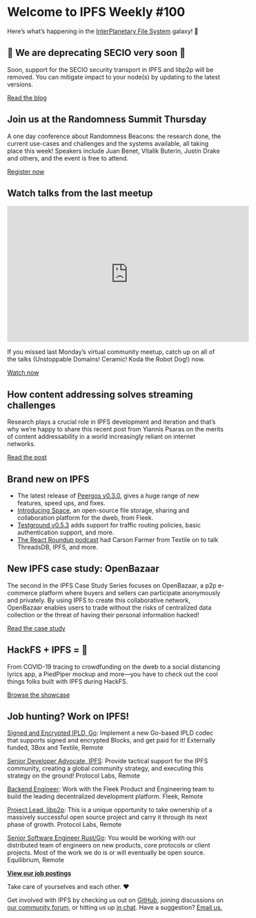 # Welcome to IPFS Weekly #100

Here’s what’s happening in the [InterPlanetary File System](https://ipfs.io/) galaxy! 🚀

## 🚨 We are deprecating SECIO very soon 🚨
Soon, support for the SECIO security transport in IPFS and libp2p will be removed. You can mitigate impact to your node(s) by updating to the latest versions. 

[Read the blog](https://blog.ipfs.io/2020-08-07-deprecating-secio/)

## Join us at the Randomness Summit Thursday
A one day conference about Randomness Beacons: the research done, the current use-cases and challenges and the systems available, all taking place this week! Speakers include Juan Benet, Vitalik Buterin, Justin Drake and others, and the event is free to attend. 

[Register now](https://randomness2020.com/)

## Watch talks from the last meetup

<iframe width="560" height="315" src="https://www.youtube.com/embed/2Al81DPnhgI" frameborder="0" allow="accelerometer; autoplay; encrypted-media; gyroscope; picture-in-picture" allowfullscreen></iframe>

If you missed last Monday’s virtual community meetup, catch up on all of the talks (Unstoppable Domains! Ceramic! Koda the Robot Dog!) now.

[Watch now](https://www.youtube.com/watch?v=mBFYKesErvI&list=PLuhRWgmPaHtToVYaDkd6ZTwB2Lo30s1vB&index=11&t=0s)

## How content addressing solves streaming challenges 
Research plays a crucial role in IPFS development and iteration and that’s why we’re happy to share this recent post from Yiannis Psaras on the merits of content addressability in a world increasingly reliant on internet networks.

[Read the post](https://research.protocol.ai/blog/2020/how-content-addressing-can-solve-streaming-challenges-as-networks-are-overloaded/)

## Brand new on IPFS
* The latest release of [Peergos v0.3.0](https://peergos.org/posts/release-v0.3.0), gives a huge range of new features, speed ups, and fixes. 
* [Introducing Space](https://blog.space.storage/posts/Introducing-Space), an open-source file storage, sharing and collaboration platform for the dweb, from Fleek.
* [Testground v0.5.3](https://github.com/testground/testground/releases/tag/v0.5.3) adds support for traffic routing policies, basic authentication support, and more.
* [The React Roundup podcast](https://devchat.tv/react-round-up/rru-114-decentralized-react-threadsdb-ipfs-filecoin-with-carson-farmer/) had Carson Farmer from Textile on to talk ThreadsDB, IPFS, and more.

## New IPFS case study: OpenBazaar
The second in the IPFS Case Study Series focuses on OpenBazaar, a p2p e-commerce platform where buyers and sellers can participate anonymously and privately. By using IPFS to create this collaborative network, OpenBazaar enables users to trade without the risks of centralized data collection or the threat of having their personal information hacked!

[Read the case study](https://docs.ipfs.io/concepts/case-study-openbazaar/#overview)

## HackFS + IPFS = 🤯
From COVID-19 tracing to crowdfunding on the dweb to a social distancing lyrics app, a PiedPiper mockup and more—you have to check out the cool things folks built with IPFS during HackFS.

[Browse the showcase](https://hack.ethglobal.co/hackfs/showcase)

## Job hunting? Work on IPFS!

[Signed and Encrypted IPLD, Go](https://www.notion.so/Signed-and-Encrypted-data-in-IPFS-e1593e90b56e44c38e165109999782ce): Implement a new Go-based IPLD codec that supports signed and encrypted Blocks, and get paid for it! Externally funded, 3Box and Textile, Remote

[Senior Developer Advocate, IPFS](https://jobs.lever.co/protocol/71c4a9b9-af90-4ce9-9dba-8b72507997bf): Provide tactical support for the IPFS community, creating a global community strategy, and executing this strategy on the ground! Protocol Labs, Remote

[Backend Engineer](https://cryptojobslist.com/jobs/backend-engineer-at-fleek-remote): Work with the Fleek Product and Engineering team to build the leading decentralized development platform. Fleek, Remote

[Project Lead, libp2p](https://jobs.lever.co/protocol/27ff3891-6e13-4aa8-b43a-734715e85a26): This is a unique opportunity to take ownership of a massively successful open source project and carry it through its next phase of growth. Protocol Labs, Remote

[Senior Software Engineer Rust/Go](https://www.notion.so/Hiring-Senior-Software-Engineer-Rust-Go-e6c94ccc261f426c80a483c7fc642412): You would be working with our distributed team of engineers on new products, core protocols or client projects. Most of the work we do is or will eventually be open source. Equilibrium, Remote

**[View our job postings](https://jobs.lever.co/protocol)**

Take care of yourselves and each other. ❤️

Get involved with IPFS by checking us out on [GitHub](https://github.com/ipfs), joining discussions on [our community forum](https://discuss.ipfs.io/), or hitting us up [in chat](https://riot.im/app/#/room/#ipfs:matrix.org). Have a suggestion? [Email us.](mailto:newsletter@ipfs.io)
